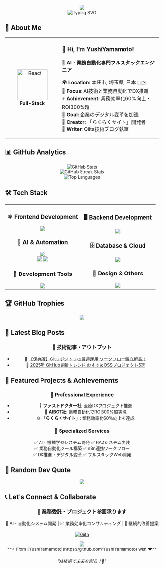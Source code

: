 <div align="center">
  <img src="https://capsule-render.vercel.app/api?type=waving&color=gradient&customColorList=0,2,2,5,30&height=150&section=header&animation=twinkling" />
</div>

<div align="center">
  <img src="https://readme-typing-svg.herokuapp.com?font=Fira+Code&size=32&duration=2800&pause=2000&color=A9FEF7&center=true&vCenter=true&width=800&lines=Hey+there!+I'm+YushiYamamoto+%F0%9F%91%8B;AI+%26+Automation+Specialist+%F0%9F%A4%96;Full-Stack+Engineer+%F0%9F%9A%80;Business+Process+Optimizer+%E2%9A%A1;Digital+Transformation+Leader+%F0%9F%93%88" alt="Typing SVG" />
</div>

## 🌟 **About Me**

<div align="center">

<table>
<tr>
<td width="200" align="center">
<img src="https://skillicons.dev/icons?i=react" width="100" height="100" alt="React" />
<br><strong>Full-Stack</strong>
</td>
<td width="400" align="left">

### 👋 **Hi, I'm YushiYamamoto!**
🤖 **AI・業務自動化専門フルスタックエンジニア**  

🌍 **Location:** 本庄市, 埼玉県, 日本 🇯🇵  
💼 **Focus:** AI技術と業務自動化でDX推進  
⚡ **Achievement:** 業務効率化60%向上・ROI300%超  
🎯 **Goal:** 企業のデジタル変革を加速  
🚀 **Creator:** 「らくらくサイト」開発者  
📝 **Writer:** Qiita技術ブログ執筆  

</td>
</tr>
</table>

</div>

## 📊 **GitHub Analytics**

<div align="center">
  <img src="https://github-readme-stats.vercel.app/api?username=YushiYamamoto&show_icons=true&theme=dark&hide_border=true&bg_color=0d1117&title_color=58a6ff&icon_color=58a6ff&text_color=c9d1d9" alt="GitHub Stats" />
</div>

<div align="center">
  <img src="https://github-readme-streak-stats.herokuapp.com/?user=YushiYamamoto&theme=dark&hide_border=true&background=0d1117&stroke=58a6ff&ring=58a6ff&fire=ff6b6b&currStreakLabel=58a6ff" alt="GitHub Streak Stats" />
</div>

<div align="center">
  <img src="https://github-readme-stats.vercel.app/api/top-langs/?username=YushiYamamoto&layout=compact&theme=dark&hide_border=true&bg_color=0d1117&title_color=58a6ff&text_color=c9d1d9" alt="Top Languages" />
</div>

## 🛠️ **Tech Stack**

<table align="center">
<tr>
<td width="50%" align="center" valign="top">

### ⚛️  **Frontend Development**
<img src="https://skillicons.dev/icons?i=react,nextjs,typescript,javascript" />

### 🤖  **AI & Automation**
<img src="https://skillicons.dev/icons?i=python,tensorflow,pytorch" />
<br>
<img src="https://img.shields.io/badge/-RAG-FF6B6B?style=for-the-badge&logo=openai&logoColor=white" />
<img src="https://img.shields.io/badge/-n8n-EA4B71?style=for-the-badge&logo=n8n&logoColor=white" />

### 🔧  **Development Tools**
<img src="https://skillicons.dev/icons?i=vscode,git,github,docker,postman" />

</td>
<td width="50%" align="center" valign="top">

### 🖥️  **Backend Development**
<img src="https://skillicons.dev/icons?i=nodejs,laravel,php,express" />

### 🗄️  **Database & Cloud**
<img src="https://skillicons.dev/icons?i=mysql,postgresql,mongodb,redis,aws" />

### 🎨  **Design & Others**
<img src="https://skillicons.dev/icons?i=figma,tailwind,sass,webpack" />

</td>
</tr>
</table>

## 🏆 **GitHub Trophies**

<div align="center">
  <img src="https://github-profile-trophy.vercel.app/?username=YushiYamamoto&theme=darkhub&no-frame=true&no-bg=false&margin-w=4&column=6" />
</div>

## 📝 **Latest Blog Posts**

<div align="center">

### 🎯 **技術記事・アウトプット**
- 📄 [【保存版】Gitリポジトリの最適運用 ワークフロー徹底解説！](https://qiita.com/YushiYamamoto/items/17ce530cb4df905b573d)
- 🚀 [2025年 GitHub最新トレンド おすすめOSSプロジェクト5選](https://qiita.com/YushiYamamoto/items/9b6598257f34f1b3bdfe)

</div>

## 🚀 **Featured Projects & Achievements**

<div align="center">

### 💼 **Professional Experience**
- 🏥 **ファストドクター社**: 医療DXプロジェクト推進
- 🤖 **AIBOT社**: 業務自動化でROI300%超実現
- 🌐 **「らくらくサイト」**: 業務効率化60%向上を達成

### 🎯 **Specialized Services**
✅ AI・機械学習システム開発 ✅ RAGシステム実装  
✅ 業務自動化ツール構築 ✅ n8n連携ワークフロー  
✅ DX推進・デジタル変革 ✅ フルスタックWeb開発  

</div>

## 💭 **Random Dev Quote**

<div align="center">
  <img src="https://quotes-github-readme.vercel.app/api?type=horizontal&theme=dark" />
</div>

## 📞 **Let's Connect & Collaborate**

<div align="center">

### 💼 **業務委託・プロジェクト参画承ります**
🤖 AI・自動化システム開発 | 📈 業務効率化コンサルティング | 🔄 継続的改善提案

[![Qiita](https://img.shields.io/badge/-Qiita-55C500?style=for-the-badge&logo=qiita&logoColor=white)](https://qiita.com/YushiYamamoto)

</div>

<div align="center">
  <img src="https://capsule-render.vercel.app/api?type=waving&color=gradient&customColorList=0,2,2,5,30&height=120&section=footer&animation=twinkling" />
</div>

<div align="center">
  **⭐ From [YushiYamamoto](https://github.com/YushiYamamoto) with ❤️**
  
  *"AI技術で未来を創る！🚀"*
</div>
